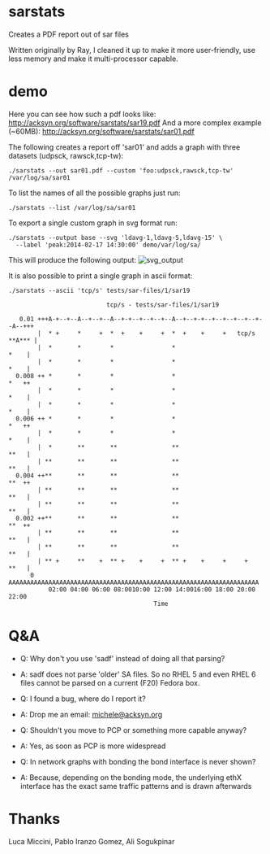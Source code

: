 sarstats
========

Creates a PDF report out of sar files

Written originally by Ray, I cleaned it up to make it more user-friendly, use
less memory and make it multi-processor capable.

demo
====
Here you can see how such a pdf looks like: http://acksyn.org/software/sarstats/sar19.pdf
And a more complex example (~60MB): http://acksyn.org/software/sarstats/sar01.pdf

The following creates a report off 'sar01' and adds a graph with three datasets (udpsck,
rawsck,tcp-tw):
```
./sarstats --out sar01.pdf --custom 'foo:udpsck,rawsck,tcp-tw' /var/log/sa/sar01
```

To list the names of all the possible graphs just run:
```
./sarstats --list /var/log/sa/sar01
```

To export a single custom graph in svg format run:
```
./sarstats --output base --svg 'ldavg-1,ldavg-5,ldavg-15' \
  --label 'peak:2014-02-17 14:30:00' demo/var/log/sa/
```

This will produce the following output:
![svg_output](http://mbaldessari.github.io/sarstats/base1.svg)

It is also possible to print a single graph in ascii format:
```
./sarstats --ascii 'tcp/s' tests/sar-files/1/sar19

                           tcp/s - tests/sar-files/1/sar19

   0.01 +++A-+--+--A--+--+--A--+-+--+--+--+--A--+--+-+--+--+--+--+--+--A--+++
        |  * +     *     +  *  +    +     +  *  +    +     +   tcp/s **A*** |
        |  *       *        *                *                         *    |
        |  *       *        *                *                         *    |
  0.008 ++ *       *        *                *                         *   ++
        |  *       *        *                *                         *    |
        |  *       *        *                *                         *    |
  0.006 ++ *       *        *                *                         *   ++
        |  *       *        *                *                         *    |
        |  *       **       **               **                        **   |
        | **       **       **               **                        **   |
  0.004 ++**       **       **               **                        **  ++
        | **       **       **               **                        **   |
        | **       **       **               **                        **   |
  0.002 ++**       **       **               **                        **  ++
        | **       **       **               **                        **   |
        | **       **       **               **                        **   |
        | ** +     **    +  ** +    +     +  ** +    +     +     +     **   |
      0 AAAAAAAAAAAAAAAAAAAAAAAAAAAAAAAAAAAAAAAAAAAAAAAAAAAAAAAAAAAAAAAAAAAAA
           02:00 04:00 06:00 08:0010:00 12:00 14:0016:00 18:00 20:00 22:00
                                        Time
```

Q&A
===
* Q: Why don't you use 'sadf' instead of doing all that parsing?
* A: sadf does not parse 'older' SA files. So no RHEL 5 and even RHEL 6 files cannot
   be parsed on a current (F20) Fedora box.

* Q: I found a bug, where do I report it?
* A: Drop me an email: michele@acksyn.org

* Q: Shouldn't you move to PCP or something more capable anyway?
* A: Yes, as soon as PCP is more widespread

* Q: In network graphs with bonding the bond interface is never shown?
* A: Because, depending on the bonding mode, the underlying ethX interface has the exact same traffic patterns and is drawn afterwards

Thanks
======
Luca Miccini, Pablo Iranzo Gomez, Ali Sogukpinar
